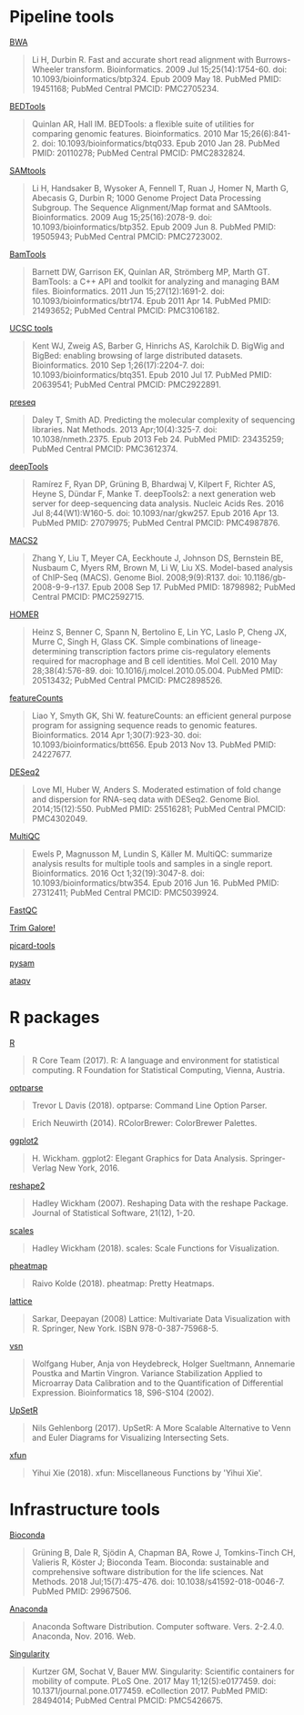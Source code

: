 # Pipeline tools

[BWA](https://www.ncbi.nlm.nih.gov/pubmed/19451168/)
> Li H, Durbin R. Fast and accurate short read alignment with Burrows-Wheeler transform. Bioinformatics. 2009 Jul 15;25(14):1754-60. doi: 10.1093/bioinformatics/btp324. Epub 2009 May 18. PubMed PMID: 19451168; PubMed Central PMCID: PMC2705234.

[BEDTools](https://www.ncbi.nlm.nih.gov/pubmed/20110278/)
> Quinlan AR, Hall IM. BEDTools: a flexible suite of utilities for comparing genomic features. Bioinformatics. 2010 Mar 15;26(6):841-2. doi: 10.1093/bioinformatics/btq033. Epub 2010 Jan 28. PubMed PMID: 20110278; PubMed Central PMCID: PMC2832824.

[SAMtools](https://www.ncbi.nlm.nih.gov/pubmed/19505943/)
> Li H, Handsaker B, Wysoker A, Fennell T, Ruan J, Homer N, Marth G, Abecasis G, Durbin R; 1000 Genome Project Data Processing Subgroup. The Sequence Alignment/Map format and SAMtools. Bioinformatics. 2009 Aug 15;25(16):2078-9. doi: 10.1093/bioinformatics/btp352. Epub 2009 Jun 8. PubMed PMID: 19505943; PubMed Central PMCID: PMC2723002.

[BamTools](https://www.ncbi.nlm.nih.gov/pubmed/21493652/)
> Barnett DW, Garrison EK, Quinlan AR, Strömberg MP, Marth GT. BamTools: a C++ API and toolkit for analyzing and managing BAM files. Bioinformatics. 2011 Jun 15;27(12):1691-2. doi: 10.1093/bioinformatics/btr174. Epub 2011 Apr 14. PubMed PMID: 21493652; PubMed Central PMCID: PMC3106182.

[UCSC tools](https://www.ncbi.nlm.nih.gov/pubmed/20639541/)
> Kent WJ, Zweig AS, Barber G, Hinrichs AS, Karolchik D. BigWig and BigBed: enabling browsing of large distributed datasets. Bioinformatics. 2010 Sep 1;26(17):2204-7. doi: 10.1093/bioinformatics/btq351. Epub 2010 Jul 17. PubMed PMID: 20639541; PubMed Central PMCID: PMC2922891.

[preseq](https://www.ncbi.nlm.nih.gov/pubmed/23435259/)
> Daley T, Smith AD. Predicting the molecular complexity of sequencing libraries. Nat Methods. 2013 Apr;10(4):325-7. doi: 10.1038/nmeth.2375. Epub 2013 Feb 24. PubMed PMID: 23435259; PubMed Central PMCID: PMC3612374.

[deepTools](https://www.ncbi.nlm.nih.gov/pubmed/27079975/)
> Ramírez F, Ryan DP, Grüning B, Bhardwaj V, Kilpert F, Richter AS, Heyne S, Dündar F, Manke T. deepTools2: a next generation web server for deep-sequencing data analysis. Nucleic Acids Res. 2016 Jul 8;44(W1):W160-5. doi: 10.1093/nar/gkw257. Epub 2016 Apr 13. PubMed PMID: 27079975; PubMed Central PMCID: PMC4987876.

[MACS2](https://www.ncbi.nlm.nih.gov/pubmed/18798982/)
> Zhang Y, Liu T, Meyer CA, Eeckhoute J, Johnson DS, Bernstein BE, Nusbaum C, Myers RM, Brown M, Li W, Liu XS. Model-based analysis of ChIP-Seq (MACS). Genome Biol. 2008;9(9):R137. doi: 10.1186/gb-2008-9-9-r137. Epub 2008 Sep 17. PubMed PMID: 18798982; PubMed Central PMCID: PMC2592715.

[HOMER](https://www.ncbi.nlm.nih.gov/pubmed/20513432/)
> Heinz S, Benner C, Spann N, Bertolino E, Lin YC, Laslo P, Cheng JX, Murre C, Singh H, Glass CK. Simple combinations of lineage-determining transcription factors prime cis-regulatory elements required for macrophage and B cell identities. Mol Cell. 2010 May 28;38(4):576-89. doi: 10.1016/j.molcel.2010.05.004. PubMed PMID: 20513432; PubMed Central PMCID: PMC2898526.

[featureCounts](https://www.ncbi.nlm.nih.gov/pubmed/24227677/)
> Liao Y, Smyth GK, Shi W. featureCounts: an efficient general purpose program for assigning sequence reads to genomic features. Bioinformatics. 2014 Apr 1;30(7):923-30. doi: 10.1093/bioinformatics/btt656. Epub 2013 Nov 13. PubMed PMID: 24227677.

[DESeq2](https://www.ncbi.nlm.nih.gov/pubmed/25516281/)
> Love MI, Huber W, Anders S. Moderated estimation of fold change and dispersion for RNA-seq data with DESeq2. Genome Biol. 2014;15(12):550. PubMed PMID: 25516281; PubMed Central PMCID: PMC4302049.

[MultiQC](https://www.ncbi.nlm.nih.gov/pubmed/27312411/)
> Ewels P, Magnusson M, Lundin S, Käller M. MultiQC: summarize analysis results for multiple tools and samples in a single report. Bioinformatics. 2016 Oct 1;32(19):3047-8. doi: 10.1093/bioinformatics/btw354. Epub 2016 Jun 16. PubMed PMID: 27312411; PubMed Central PMCID: PMC5039924.

[FastQC](https://www.bioinformatics.babraham.ac.uk/projects/fastqc/)

[Trim Galore!](https://www.bioinformatics.babraham.ac.uk/projects/trim_galore/)

[picard-tools](http://broadinstitute.github.io/picard)

[pysam](https://github.com/pysam-developers/pysam)

[ataqv](https://github.com/ParkerLab/ataqv)

# R packages

[R](https://www.R-project.org/)
> R Core Team (2017). R: A language and environment for statistical computing. R Foundation for Statistical Computing, Vienna, Austria.

[optparse](https://CRAN.R-project.org/package=optparse)
> Trevor L Davis (2018). optparse: Command Line Option Parser.

[RColorBrewer]: https://CRAN.R-project.org/package=RColorBrewer
> Erich Neuwirth (2014). RColorBrewer: ColorBrewer Palettes.

[ggplot2](https://cran.r-project.org/web/packages/ggplot2/index.html)
> H. Wickham. ggplot2: Elegant Graphics for Data Analysis. Springer-Verlag New York, 2016.

[reshape2](http://www.jstatsoft.org/v21/i12/)
> Hadley Wickham (2007). Reshaping Data with the reshape Package. Journal of Statistical Software, 21(12), 1-20.

[scales](https://CRAN.R-project.org/package=scales)
> Hadley Wickham (2018). scales: Scale Functions for Visualization.

[pheatmap](https://CRAN.R-project.org/package=pheatmap)
> Raivo Kolde (2018). pheatmap: Pretty Heatmaps.

[lattice](https://cran.r-project.org/web/packages/lattice/index.html)
> Sarkar, Deepayan (2008) Lattice: Multivariate Data Visualization with R. Springer, New York. ISBN 978-0-387-75968-5.

[vsn](https://bioconductor.org/packages/release/bioc/html/vsn.html)
> Wolfgang Huber, Anja von Heydebreck, Holger Sueltmann, Annemarie Poustka and Martin Vingron. Variance Stabilization Applied to Microarray Data Calibration and to the Quantification of Differential Expression. Bioinformatics 18, S96-S104 (2002).

[UpSetR](https://CRAN.R-project.org/package=UpSetR)
> Nils Gehlenborg (2017). UpSetR: A More Scalable Alternative to Venn and Euler Diagrams for Visualizing Intersecting Sets.

[xfun](https://CRAN.R-project.org/package=xfun)
> Yihui Xie (2018). xfun: Miscellaneous Functions by 'Yihui Xie'.

# Infrastructure tools

[Bioconda](https://www.ncbi.nlm.nih.gov/pubmed/29967506/)
> Grüning B, Dale R, Sjödin A, Chapman BA, Rowe J, Tomkins-Tinch CH, Valieris R, Köster J; Bioconda Team. Bioconda: sustainable and comprehensive software distribution for the life sciences. Nat Methods. 2018 Jul;15(7):475-476. doi: 10.1038/s41592-018-0046-7. PubMed PMID: 29967506.

[Anaconda](https://anaconda.com)
> Anaconda Software Distribution. Computer software. Vers. 2-2.4.0. Anaconda, Nov. 2016. Web.

[Singularity](https://www.ncbi.nlm.nih.gov/pubmed/28494014/)
> Kurtzer GM, Sochat V, Bauer MW. Singularity: Scientific containers for mobility of compute. PLoS One. 2017 May 11;12(5):e0177459. doi: 10.1371/journal.pone.0177459. eCollection 2017. PubMed PMID: 28494014; PubMed Central PMCID: PMC5426675.
